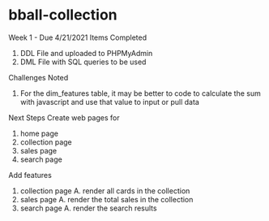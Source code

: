 # bball-collection
Week 1 - Due 4/21/2021
Items Completed
  1. DDL File and uploaded to PHPMyAdmin
  2. DML File with SQL queries to be used 

Challenges Noted
  1. For the dim_features table, it may be better to code to calculate the sum with javascript and use that value to input or pull data

Next Steps
  Create web pages for
  1. home page
  2. collection page
  3. sales page
  4. search page

  Add features
  1. collection page
    A. render all cards in the collection
  2. sales page
    A. render the total sales in the collection
  3. search page 
    A. render the search results
